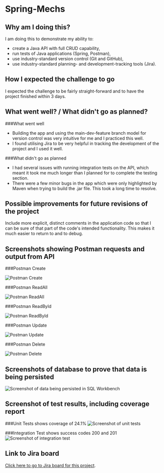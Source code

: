 # Spring-Mechs

## Why am I doing this?
I am doing this to demonstrate my ability to:
- create a Java API with full CRUD capability,
- run tests of Java applications (Spring, Postman),
- use industry-standard version control (Git and GitHub),
- use industry-standard planning- and development-tracking tools (Jira).
## How I expected the challenge to go
I expected the challenge to be fairly straight-forward and to have the project finished within 3 days.
## What went well? / What didn't go as planned?

###What went well

- Building the app and using the main-dev-feature branch model for version control was very intuitive for me and I practiced this well.
- I found utilising Jira to be very helpful in tracking the development of the project and I used it well.

###What didn't go as planned

- I had several issues with running integration tests on the API, which meant it took me much longer than I planned for to complete the testing section.
- There were a few minor bugs in the app which were only highlighted by Maven when trying to build the .jar file. This took a long time to resolve.
## Possible improvements for future revisions of the project
Include more explicit, distinct comments in the application code so that I can be sure of that part of the code's intended functionality. This makes it much easier to return to and to debug.
## Screenshots showing Postman requests and output from API

###Postman Create

![Postman Create](https://github.com/Kiran-Evans-Software/Spring-Mechs/blob/main/Screenshots/postman-create.png?raw=true)

###Postman ReadAll

![Postman ReadAll](https://github.com/Kiran-Evans-Software/Spring-Mechs/blob/main/Screenshots/postman-readall.png?raw=true)

###Postman ReadById

![Postman ReadById](https://github.com/Kiran-Evans-Software/Spring-Mechs/blob/main/Screenshots/postman-readbyid.png?raw=true)

###Postman Update

![Postman Update](https://github.com/Kiran-Evans-Software/Spring-Mechs/blob/main/Screenshots/postman-update.png?raw=true)

###Postman Delete

![Postman Delete](https://github.com/Kiran-Evans-Software/Spring-Mechs/blob/main/Screenshots/postman-delete.png?raw=true)

## Screenshots of database to prove that data is being persisted

![Screenshot of data being persisted in SQL Workbench](https://github.com/Kiran-Evans-Software/Spring-Mechs/blob/main/Screenshots/sql-database.png?raw=true)

## Screenshot of test results, including coverage report

###Unit Tests shows coverage of 24.1%
![Screenshot of unit tests](https://github.com/Kiran-Evans-Software/Spring-Mechs/blob/main/Screenshots/unit-test.png?raw=true)

###Integration Test shows success codes 200 and 201
![Screenshot of integration test](https://github.com/Kiran-Evans-Software/Spring-Mechs/blob/main/Screenshots/integration-test.png?raw=true)

## Link to Jira board

[Click here to go to Jira board for this project](https://kiran-evans.atlassian.net/jira/software/projects/SM/boards/4).